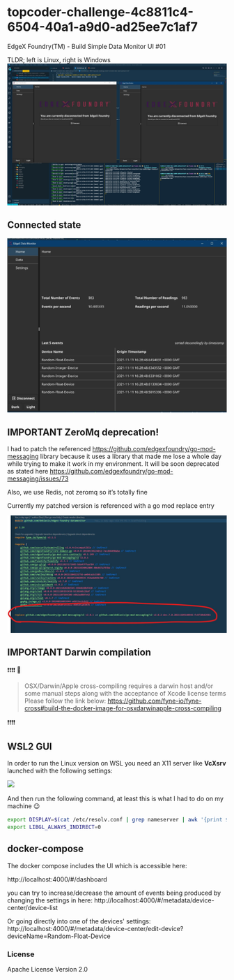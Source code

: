 # topcoder-challenge-4c8811c4-6504-40a1-a9d0-ad25ee7c1af7
EdgeX Foundry(TM) - Build Simple Data Monitor UI #01

TLDR; left is Linux, right is Windows
<img src="./assets/crossplatform.jpg" alt="crossplatform" />


## Connected state
<img src="./assets/connected.jpg" alt="connected" />


## IMPORTANT ZeroMq deprecation!

I had to patch the referenced  https://github.com/edgexfoundry/go-mod-messaging library because it uses a library that made me lose a whole day while trying to make it work in my environment. It will be soon deprecated as stated here https://github.com/edgexfoundry/go-mod-messaging/issues/73

Also, we use Redis, not zeromq so it’s totally fine

Currently my patched version is referenced with a go mod replace entry

<img src="./assets/gomodpatch.jpg" alt="go mod patch" />


## IMPORTANT Darwin compilation

❗❗❗❗ 🍎
>OSX/Darwin/Apple cross-compiling requires a darwin host and/or some manual steps along with the acceptance of Xcode license terms
Please follow the link below:
https://github.com/fyne-io/fyne-cross#build-the-docker-image-for-osxdarwinapple-cross-compiling

❗❗❗❗


## WSL2 GUI

In order to run the Linux version on WSL you need an X11 server like **VcXsrv** launched with the following settings:

<img src="https://i.stack.imgur.com/4n4XH.png" />

And then run the following command, at least this is what I had to do on my machine 😉

```bash
export DISPLAY=$(cat /etc/resolv.conf | grep nameserver | awk '{print $2; exit;}'):0.0
export LIBGL_ALWAYS_INDIRECT=0
```


## docker-compose

The docker compose includes the UI which is accessible here:

http://localhost:4000/#/dashboard

you can try to increase/decrease the amount of events being produced by changing the settings in here: http://localhost:4000/#/metadata/device-center/device-list


Or going directly into one of the devices' settings:
http://localhost:4000/#/metadata/device-center/edit-device?deviceName=Random-Float-Device


### License

Apache License Version 2.0